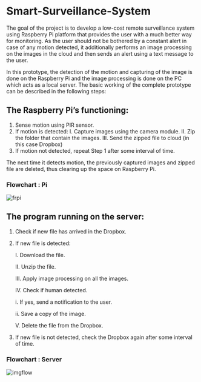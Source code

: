 # Smart-Surveillance-System

The goal of the project is to develop a low-cost remote surveillance system using Raspberry Pi platform that provides the user with a much better way for monitoring. As the user should not be bothered by a constant alert in case of any motion detected, it additionally performs an image processing on the images in the cloud and then sends an alert using a text message to the user.

In this prototype, the detection of the motion and capturing of the image is done on the Raspberry Pi and the image processing is done on the PC which acts as a local server. The basic working of the complete prototype can be described in the following steps:

## The Raspberry Pi’s functioning:
1. Sense motion using PIR sensor.
2. If motion is detected:
I. Capture images using the camera module.
II. Zip the folder that contain the images.
III. Send the zipped file to cloud (in this case Dropbox)
3. If motion not detected, repeat Step 1 after some interval of time.

The next time it detects motion, the previously captured images and zipped file are deleted, thus clearing up the space on Raspberry Pi.

### Flowchart : Pi 
![frpi](https://user-images.githubusercontent.com/42694653/88502512-4a0fc380-cfec-11ea-8544-420f736c4ff5.png)




## The program running on the server:

1. Check if new file has arrived in the Dropbox.

2. If new file is detected:

    I. Download the file.
  
    II. Unzip the file.
  
    III. Apply image processing on all the images.
  
    IV. Check if human detected.
  
      i. If yes, send a notification to the user.
    
      ii. Save a copy of the image.
    
    V. Delete the file from the Dropbox.
  
3. If new file is not detected, check the Dropbox again after some interval of time.

### Flowchart : Server
![imgflow](https://user-images.githubusercontent.com/42694653/88502614-98bd5d80-cfec-11ea-81f5-ef0243ec21a6.png)
